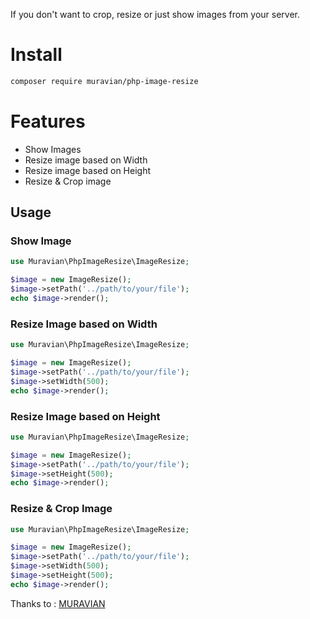 If you don't want to crop, resize or just show images from your server.
# Install

```bash
composer require muravian/php-image-resize
```

# Features

- Show Images
- Resize image based on Width
- Resize image based on Height
- Resize & Crop image

## Usage

### Show Image

```php
use Muravian\PhpImageResize\ImageResize;

$image = new ImageResize();
$image->setPath('../path/to/your/file');
echo $image->render();
```

### Resize Image based on Width

```php
use Muravian\PhpImageResize\ImageResize;

$image = new ImageResize();
$image->setPath('../path/to/your/file');
$image->setWidth(500);
echo $image->render();
```

### Resize Image based on Height

```php
use Muravian\PhpImageResize\ImageResize;

$image = new ImageResize();
$image->setPath('../path/to/your/file');
$image->setHeight(500);
echo $image->render();
```

### Resize & Crop Image

```php
use Muravian\PhpImageResize\ImageResize;

$image = new ImageResize();
$image->setPath('../path/to/your/file');
$image->setWidth(500);
$image->setHeight(500);
echo $image->render();
```

Thanks to : [MURAVIAN](https://muravian.com)